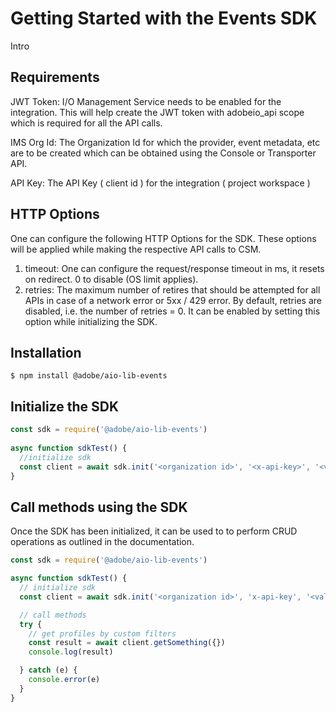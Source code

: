 # Getting Started with the Events SDK

Intro

## Requirements

JWT Token: I/O Management Service needs to be enabled for the integration. This will help create the JWT token with adobeio_api scope which is required for all the API calls. 

IMS Org Id: The Organization Id for which the provider, event metadata, etc are to be created which can be obtained using the Console or Transporter API. 

API Key: The API Key ( client id ) for the integration ( project workspace ) 

## HTTP Options

One can configure the following HTTP Options for the SDK. These options will be applied while making the respective API calls to CSM. 

1. timeout: One can configure the request/response timeout in ms, it resets on redirect. 0 to disable (OS limit applies).
1. retries: The maximum number of retires that should be attempted for all APIs in case of a network error or 5xx / 429 error. By default, retries are disabled, i.e. the number of retries = 0. It can be enabled by setting this option while initializing the SDK.

## Installation

```
$ npm install @adobe/aio-lib-events
```

## Initialize the SDK

```javascript
const sdk = require('@adobe/aio-lib-events')
 
async function sdkTest() {
  //initialize sdk
  const client = await sdk.init('<organization id>', '<x-api-key>', '<valid JWT token>', '<httpOptions>')
}
```

## Call methods using the SDK

Once the SDK has been initialized, it can be used to to perform CRUD operations as outlined in the documentation.

```javascript
const sdk = require('@adobe/aio-lib-events')

async function sdkTest() {
  // initialize sdk
  const client = await sdk.init('<organization id>', 'x-api-key', '<valid auth token>', '<options>')

  // call methods
  try {
    // get profiles by custom filters
    const result = await client.getSomething({})
    console.log(result)

  } catch (e) {
    console.error(e)
  }
}
```